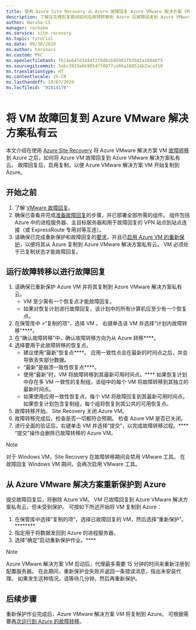 ```yaml
---
title: 使用 Azure Site Recovery 从 Azure 故障回复 Azure VMware 解决方案 VM
description: 了解在灾难恢复期间如何在故障转移到 Azure 后故障回复到 Azure VMware 解决方案私有云。
author: Harsha-CS
manager: rochakm
ms.service: site-recovery
ms.topic: tutorial
ms.date: 09/30/2020
ms.author: harshacs
ms.custom: MVC
ms.openlocfilehash: fb14e647d3444f2f0d0cb86901f93582a18848f5
ms.sourcegitcommit: 5abc3919a6b99547f8077ce86a168524b2aca350
ms.translationtype: HT
ms.contentlocale: zh-CN
ms.lasthandoff: 10/07/2020
ms.locfileid: "91814178"
---
```

# <a name="fail-back-vms-to-azure-vmware-solution-private-cloud"></a>将 VM 故障回复到 Azure VMware 解决方案私有云

本文介绍在使用 [Azure Site Recovery](site-recovery-overview.md) 将 Azure VMware 解决方案 VM [故障转移](avs-tutorial-failover.md)到 Azure 之后，如何将 Azure VM 故障回复到 Azure VMware 解决方案私有云。 故障回复后，启用复制，以便 Azure VMware 解决方案 VM 开始复制到 Azure。

## <a name="before-you-start"></a>开始之前

1. 了解 [VMware 故障回复](failover-failback-overview.md#vmwarephysical-reprotectionfailback)。 
2. 确保已查看并完成[准备故障回复](vmware-azure-prepare-failback.md)的步骤，并已部署全部所需的组件。 组件包括 Azure 中的进程服务器、主目标服务器和用于故障回复的 VPN 站点到站点连接（或 ExpressRoute 专用对等互连）。
3. 请确保已完成重新保护和故障回复的[要求](avs-tutorial-reprotect.md#before-you-begin)，并且已[启用 Azure VM 的重新保护](avs-tutorial-reprotect.md#enable-reprotection)，以便将其从 Azure 复制到 Azure VMware 解决方案私有云。 VM 必须处于已复制状态才能故障回复。




## <a name="run-a-failover-to-fail-back"></a>运行故障转移以进行故障回复

1. 请确保已重新保护 Azure VM 并将其复制到 Azure VMware 解决方案私有云。
    - VM 至少需有一个恢复点才能故障回复。
    - 如果对恢复计划进行故障回复，该计划中的所有计算机应至少有一个恢复点。
2. 在保管库中 >“复制的项”，选择 VM  。 右键单击该 VM 并选择“计划内故障转移”****。
3. 在“确认故障转移”中，确认故障转移方向为从 Azure 转移****。
4. 选择要用于此故障转移的恢复点。
    - 建议使用“最新”恢复点****。 应用一致性点会在最新的时间点之后，并会导致丢失部分数据。
    - “最新”是崩溃一致性恢复点****。
    - 使用“最新”时，VM 将故障转移到其最新可用时间点。**** 如果恢复计划中存在多 VM 一致性的复制组，该组中的每个 VM 将故障转移到其独立的最新时间点。
    - 如果使用应用一致性恢复点，每个 VM 将故障回复到其最新可用时间点。 如果恢复计划包含复制组，每个组将恢复到其公共的可用恢复点。
5. 故障转移开始。 Site Recovery 关闭 Azure VM。
6. 故障转移完成后，检查是否一切都符合预期。 检查 Azure VM 是否已关闭。 
7. 进行全面的验证后，右键单击 VM 并选择“提交”，以完成故障转移过程。**** “提交”操作会删除已故障转移的 Azure VM。 

> [!NOTE]
> 对于 Windows VM，Site Recovery 在故障转移期间会禁用 VMware 工具。 在故障回复 Windows VM 期间，会再次启用 VMware 工具。 




## <a name="reprotect-from-azure-vmware-solution-to-azure"></a>从 Azure VMware 解决方案重新保护到 Azure

提交故障回复后，将删除 Azure VM。 VM 已故障回复到 Azure VMware 解决方案私有云，但未受到保护。 可按如下所述开始将 VM 复制到 Azure：

1. 在保管库中选择“复制的项”，选择已故障回复的 VM，然后选择“重新保护”。********
2. 指定用于将数据发回到 Azure 的进程服务器。
3. 选择“确定”启动重新保护作业。****

> [!NOTE]
> Azure VMware 解决方案 VM 启动后，代理最多需要 15 分钟的时间来重新注册到配置服务器。 在此期间，重新保护会失败并返回一条错误消息，指出未安装代理。 如果发生这种情况，请等待几分钟，然后再重新保护。

## <a name="next-steps"></a>后续步骤

重新保护作业完成后，Azure VMware 解决方案 VM 将复制到 Azure。 可根据需要[再次运行到 Azure 的故障转移](avs-tutorial-failover.md)。

